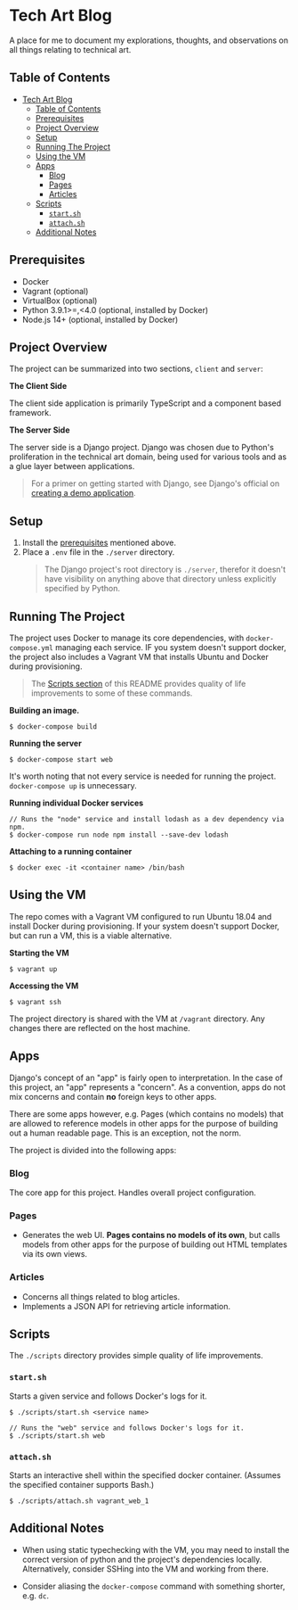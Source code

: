 # Tech Art Blog

A place for me to document my explorations, thoughts, and observations on all
things relating to technical art.


## Table of Contents

- [Tech Art Blog](#tech-art-blog)
  - [Table of Contents](#table-of-contents)
  - [Prerequisites](#prerequisites)
  - [Project Overview](#project-overview)
  - [Setup](#setup)
  - [Running The Project](#running-the-project)
  - [Using the VM](#using-the-vm)
  - [Apps](#apps)
    - [Blog](#blog)
    - [Pages](#pages)
    - [Articles](#articles)
  - [Scripts](#scripts)
    - [`start.sh`](#startsh)
    - [`attach.sh`](#attachsh)
  - [Additional Notes](#additional-notes)

<a name="prerequisites"></a>
## Prerequisites

- Docker
- Vagrant (optional)
- VirtualBox (optional) 
- Python 3.9.1>=,<4.0 (optional, installed by Docker)
- Node.js 14+ (optional, installed by Docker)


<a name="project_overview"></a>
## Project Overview

The project can be summarized into two sections, `client` and `server`:

**The Client Side**

The client side application is primarily TypeScript and a component based
framework.

**The Server Side**

The server side is a Django project.  Django was chosen due to Python's
proliferation in the technical art domain, being used for various tools and as
a glue layer between applications.

> For a primer on getting started with Django, see Django's official on
> [creating a demo application](https://docs.djangoproject.com/en/3.2/).


<a name="setup"></a>
## Setup

1) Install the [prerequisites](#prerequisites) mentioned above.
2) Place a `.env` file in the `./server` directory.
   > The Django project's root directory is `./server`, therefor it doesn't have
   > visibility on anything above that directory unless explicitly specified
   > by Python.

<a name="running_the_project"></a>
## Running The Project

The project uses Docker to manage its core dependencies, with
`docker-compose.yml` managing each service.  IF you system doesn't support
docker, the project also includes a Vagrant VM that installs Ubuntu and Docker
during provisioning.

> The [Scripts section](#scripts) of this README provides quality of life
> improvements to some of these commands.

**Building an image.**
```
$ docker-compose build
```

**Running the server**
```
$ docker-compose start web
```
It's worth noting that not every service is needed for running the project.  
`docker-compose up` is unnecessary.

**Running individual Docker services**
```
// Runs the "node" service and install lodash as a dev dependency via npm.
$ docker-compose run node npm install --save-dev lodash
```

**Attaching to a running container**
```
$ docker exec -it <container name> /bin/bash
```

<a name="using_the_vm"></a>
## Using the VM

The repo comes with a Vagrant VM configured to run Ubuntu 18.04 and install
Docker during provisioning.  If your system doesn't support Docker, but can run
a VM, this is a viable alternative.

**Starting the VM**
```
$ vagrant up
```

**Accessing the VM**
```
$ vagrant ssh
```

The project directory is shared with the VM at `/vagrant` directory.  Any
changes there are reflected on the host machine.


<a name="app_overview"></a>
## Apps

Django's concept of an "app" is fairly open to interpretation.  In the case of
this project, an "app" represents a "concern".  As a convention, apps do not
mix concerns and contain **no** foreign keys to other apps.

There are some apps however, e.g. Pages (which contains no models) that are
allowed to reference models in other apps for the purpose of building out a
human readable page.  This is an exception, not the norm.

The project is divided into the following apps:

### Blog
The core app for this project.  Handles overall project configuration.

### Pages
- Generates the web UI.  **Pages contains no models of its own**, but calls
  models from other apps for the purpose of building out HTML templates via its
  own views.

### Articles
- Concerns all things related to blog articles.
- Implements a JSON API for retrieving article information.


<a name="scripts"></a>
## Scripts

The `./scripts` directory provides simple quality of life improvements.

### `start.sh`
Starts a given service and follows Docker's logs for it.
```
$ ./scripts/start.sh <service name>

// Runs the "web" service and follows Docker's logs for it.
$ ./scripts/start.sh web
```

### `attach.sh`
Starts an interactive shell within the specified docker container.  (Assumes
the specified container supports Bash.)
```
$ ./scripts/attach.sh vagrant_web_1
```

<a name="additional_notes"></a>
## Additional Notes

- When using static typechecking with the VM, you may need to install the correct
  version of python and the project's dependencies locally.  Alternatively,
  consider SSHing into the VM and working from there.

- Consider aliasing the `docker-compose` command with something shorter, e.g.
  `dc`.